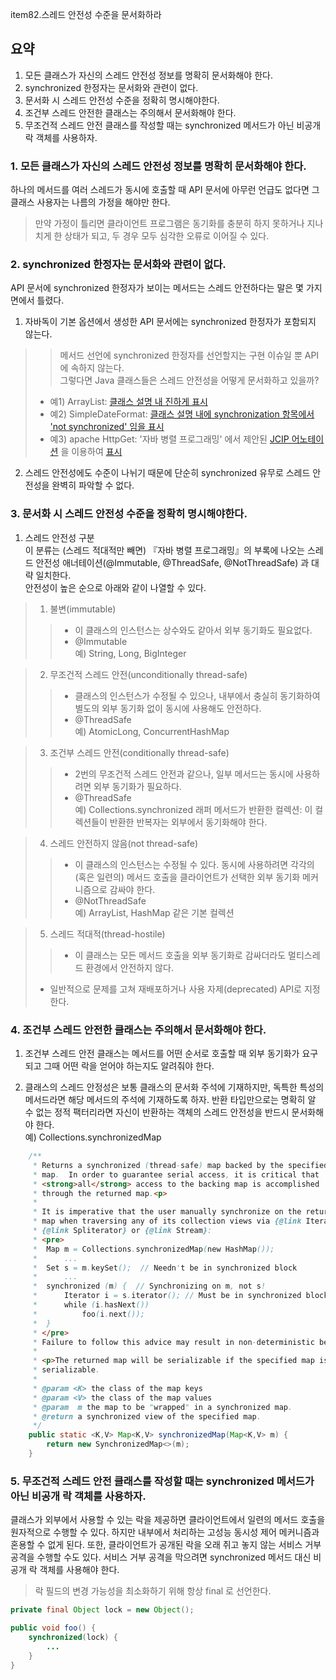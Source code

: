 item82.스레드 안전성 수준을 문서화하라

## 요약
1. 모든 클래스가 자신의 스레드 안전성 정보를 명확히 문서화해야 한다.  
2. synchronized 한정자는 문서화와 관련이 없다.
3. 문서화 시 스레드 안전성 수준을 정확히 명시해야한다.
4. 조건부 스레드 안전한 클래스는 주의해서 문서화해야 한다.  
5. 무조건적 스레드 안전 클래스를 작성할 때는 synchronized 메서드가 아닌 비공개 락 객체를 사용하자.  



### 1. 모든 클래스가 자신의 스레드 안전성 정보를 명확히 문서화해야 한다.  
하나의 메서드를 여러 스레드가 동시에 호출할 때 API 문서에 아무런 언급도 없다면 그 클래스 사용자는 나름의 가정을 해야만 한다.   
> 만약 가정이 틀리면 클라이언트 프로그램은 동기화를 충분히 하지 못하거나 지나치게 한 상태가 되고, 두 경우 모두 심각한 오류로 이어질 수 있다.

### 2. synchronized 한정자는 문서화와 관련이 없다.
API 문서에 synchronized 한정자가 보이는 메서드는 스레드 안전하다는 말은 몇 가지 면에서 틀렸다.
1. 자바독이 기본 옵션에서 생성한 API 문서에는 synchronized 한정자가 포함되지 않는다.  
>> 메서드 선언에 synchronized 한정자를 선언할지는 구현 이슈일 뿐 API에 속하지 않는다.  
>> 그렇다면 Java 클래스들은 스레드 안전성을 어떻게 문서화하고 있을까?  
   > * 예1) ArrayList: [클래스 설명 내 진하게 표시](https://docs.oracle.com/javase/8/docs/api/java/util/ArrayList.html)  
   > * 예2) SimpleDateFormat: [클래스 설명 내에 synchronization 항목에서 'not synchronized' 임을 표시](https://docs.oracle.com/javase/8/docs/api/java/text/SimpleDateFormat.html)  
   > * 예3) apache HttpGet: '자바 병렬 프로그래밍' 에서 제안된 [JCIP 어노테이션](https://jcip.net/annotations/doc/net/jcip/annotations/package-summary.html) 을 이용하여 [표시](https://www.javadoc.io/doc/org.apache.httpcomponents/httpclient/4.3.4/org/apache/http/client/methods/HttpGet.html)

2. 스레드 안전성에도 수준이 나뉘기 때문에 단순히 synchronized 유무로 스레드 안전성을 완벽히 파악할 수 없다.


### 3. 문서화 시 스레드 안전성 수준을 정확히 명시해야한다. 
1. 스레드 안전성 구분  
이 분류는 (스레드 적대적만 빼면) 『자바 병렬 프로그래밍』의 부록에 나오는 스레드 안전성 애너테이션(@Immutable, @ThreadSafe, @NotThreadSafe) 과 대략 일치한다.   
안전성이 높은 순으로 아래와 같이 나열할 수 있다.

> 1) 불변(immutable)  
>> * 이 클래스의 인스턴스는 상수와도 같아서 외부 동기화도 필요없다.
>> * @Immutable  
예) String, Long, BigInteger

>2. 무조건적 스레드 안전(unconditionally thread-safe)  
>> * 클래스의 인스턴스가 수정될 수 있으나, 내부에서 충실히 동기화하여 별도의 외부 동기화 없이 동시에 사용해도 안전하다.
>> * @ThreadSafe  
예) AtomicLong, ConcurrentHashMap

>3. 조건부 스레드 안전(conditionally thread-safe)  
>> * 2번의 무조건적 스레드 안전과 같으나, 일부 메서드는 동시에 사용하려면 외부 동기화가 필요하다.  
>> * @ThreadSafe  
예) Collections.synchronized 래퍼 메서드가 반환한 컬렉션: 이 컬렉션들이 반환한 반복자는 외부에서 동기화해야 한다.

>4. 스레드 안전하지 않음(not thread-safe)  
>> * 이 클래스의 인스턴스는 수정될 수 있다. 동시에 사용하려면 각각의(혹은 일련의) 메서드 호출을 클라이언트가 선택한 외부 동기화 메커니즘으로 감싸야 한다.  
>> * @NotThreadSafe  
예) ArrayList, HashMap 같은 기본 컬렉션  

>5. 스레드 적대적(thread-hostile)  
>> * 이 클래스는 모든 메서드 호출을 외부 동기화로 감싸더라도 멀티스레드 환경에서 안전하지 않다. 
> * 일반적으로 문제를 고쳐 재배포하거나 사용 자제(deprecated) API로 지정한다.

### 4. 조건부 스레드 안전한 클래스는 주의해서 문서화해야 한다.  
1. 조건부 스레드 안전 클래스는 메서드를 어떤 순서로 호출할 때 외부 동기화가 요구되고 그때 어떤 락을 얻어야 하는지도 알려줘야 한다.

2. 클래스의 스레드 안정성은 보통 클래스의 문서화 주석에 기재하지만, 독특한 특성의 메서드라면 해당 메서드의 주석에 기재하도록 하자. 
반환 타입만으로는 명확히 알 수 없는 정적 팩터리라면 자신이 반환하는 객체의 스레드 안전성을 반드시 문서화해야 한다.   
예) Collections.synchronizedMap
``` java
    /**
     * Returns a synchronized (thread-safe) map backed by the specified
     * map.  In order to guarantee serial access, it is critical that
     * <strong>all</strong> access to the backing map is accomplished
     * through the returned map.<p>
     *
     * It is imperative that the user manually synchronize on the returned
     * map when traversing any of its collection views via {@link Iterator},
     * {@link Spliterator} or {@link Stream}:
     * <pre>
     *  Map m = Collections.synchronizedMap(new HashMap());
     *      ...
     *  Set s = m.keySet();  // Needn't be in synchronized block
     *      ...
     *  synchronized (m) {  // Synchronizing on m, not s!
     *      Iterator i = s.iterator(); // Must be in synchronized block
     *      while (i.hasNext())
     *          foo(i.next());
     *  }
     * </pre>
     * Failure to follow this advice may result in non-deterministic behavior.
     *
     * <p>The returned map will be serializable if the specified map is
     * serializable.
     *
     * @param <K> the class of the map keys
     * @param <V> the class of the map values
     * @param  m the map to be "wrapped" in a synchronized map.
     * @return a synchronized view of the specified map.
     */
    public static <K,V> Map<K,V> synchronizedMap(Map<K,V> m) {
        return new SynchronizedMap<>(m);
    }
```    


### 5. 무조건적 스레드 안전 클래스를 작성할 때는 synchronized 메서드가 아닌 비공개 락 객체를 사용하자.   
클래스가 외부에서 사용할 수 있는 락을 제공하면 클라이언트에서 일련의 메서드 호출을 원자적으로 수행할 수 있다. 하지만 내부에서 처리하는 고성능 동시성 제어 메커니즘과 혼용할 수 없게 된다.
또한, 클라이언트가 공개된 락을 오래 쥐고 놓지 않는 서비스 거부 공격을 수행할 수도 있다.
서비스 거부 공격을 막으려면 synchronized 메서드 대신 비공개 락 객체를 사용해야 한다.  
> 락 필드의 변경 가능성을 최소화하기 위해 항상 final 로 선언한다.

```java
private final Object lock = new Object();

public void foo() {
    synchronized(lock) {
        ...
    }
}

```
